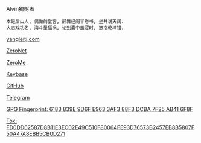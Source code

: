 Alvin獨財者

~~~
本是后山人, 偶做前堂客, 醉舞经阁半卷书, 坐井说天阔.
大志戏功名, 海斗量福祸, 论到囊中羞涩时, 怒指乾坤错.
~~~

[yangleitj.com](http://yangleitj.com)

[ZeroNet](http://127.0.0.1:43110/yangleitj.bit)

[ZeroMe](http://127.0.0.1:43110/Me.Mkg20001.bit/?Profile/1GrEenUGRWnzaNZjR3XsQa6dQgdPDTyt7i/1NmwA9EFPu94QaN7yMYpzu2iSg1dGAYV6n/yangleitjbit@zeroid.bit)

[Keybase](http://keybase.io/yangleitj)

[GitHub](http://github.com/yangleitj)

[Telegram](http://t.me/yangleitj)

[GPG Fingerprint: 6183 839E 9D6F E963 3AF3  88F3 DCBA 7F25 AB41 6F8F](https://keyserver.ubuntu.com/pks/lookup?op=get&search=0x6183839E9D6FE9633AF388F3DCBA7F25AB416F8F) 

[Tox: FD0DD62587D8B11E3EC02E49C510F80064FE93D76573B2457EB8B5807F50A47A8EBB5CB0D271](https://toxme.io/u/yangleitj)
